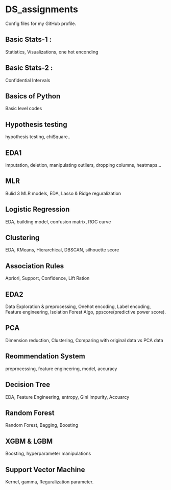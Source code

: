 # DS_assignments
Config files for my GitHub profile.

## Basic Stats-1 : 
Statistics, Visualizations, one hot enconding

## Basic Stats-2 :
Confidential Intervals

## Basics of Python
Basic level codes

## Hypothesis testing
hypothesis testing, chiSquare..

## EDA1
imputation, deletion, manipulating outliers, dropping columns, heatmaps...

## MLR
Bulid 3 MLR models, EDA, Lasso & Ridge reguralization

## Logistic Regression
EDA, building model, confusion matrix, ROC curve

## Clustering
EDA, KMeans, Hierarchical, DBSCAN, silhouette score

## Association Rules
Apriori, Support, Confidence, Lift Ration

## EDA2
Data Exploration & preprocessing, Onehot encoding, Label encoding, Feature engineering, Isolation Forest Algo, ppscore(predictive power score).

## PCA
Dimension reduction, Clustering, Comparing with original data vs PCA data

## Reommendation System
preprocessing, feature engineering, model, accuracy

## Decision Tree
EDA, Feature Engineering, entropy, Gini Impurity, Accuarcy

## Random Forest
Random Forest, Bagging, Boosting

## XGBM & LGBM
Boosting, hyperparameter manipulations

## Support Vector Machine

Kernel, gamma, Reguralization parameter.

